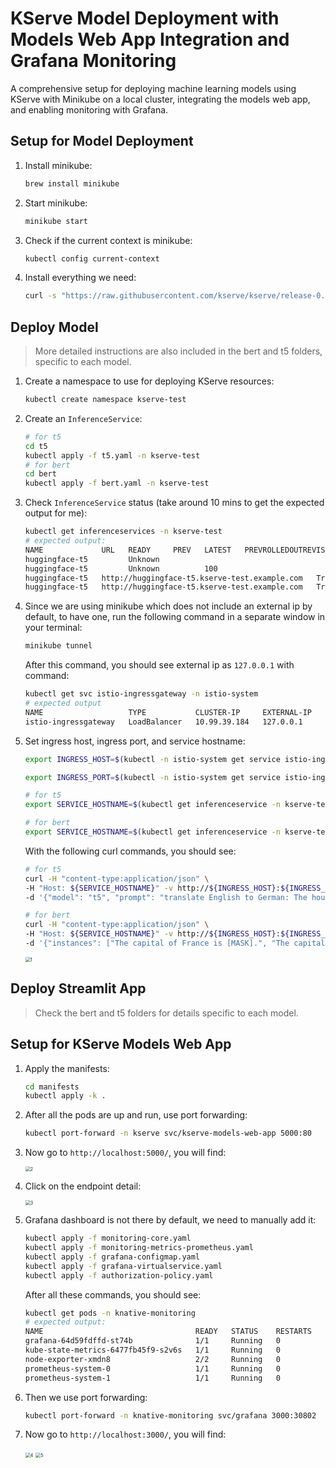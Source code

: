 # KServe Model Deployment with Models Web App Integration and Grafana Monitoring

A comprehensive setup for deploying machine learning models using KServe with Minikube on a local cluster, integrating the models web app, and enabling monitoring with Grafana.

## Setup for Model Deployment

1. Install minikube:

   ```bash
   brew install minikube
   ```

2. Start minikube:

   ```bash
   minikube start
   ```

3. Check if the current context is minikube:

   ```bash
   kubectl config current-context
   ```
   
4. Install everything we need:

   ```bash
   curl -s "https://raw.githubusercontent.com/kserve/kserve/release-0.14/hack/quick_install.sh" | bash
   ```

## Deploy Model

> More detailed instructions are also included in the bert and t5 folders, specific to each model.

1. Create a namespace to use for deploying KServe resources:

   ```bash
   kubectl create namespace kserve-test
   ```

2. Create an `InferenceService`:

   ```bash
   # for t5
   cd t5
   kubectl apply -f t5.yaml -n kserve-test
   # for bert
   cd bert
   kubectl apply -f bert.yaml -n kserve-test
   ```

3. Check `InferenceService` status (take around 10 mins to get the expected output for me):

   ```bash
   kubectl get inferenceservices -n kserve-test
   # expected output:
   NAME             URL   READY     PREV   LATEST   PREVROLLEDOUTREVISION   LATESTREADYREVISION   AGE
   huggingface-t5         Unknown                                                                 5m45s
   huggingface-t5         Unknown          100                              huggingface-t5-predictor-00001   9m24s
   huggingface-t5   http://huggingface-t5.kserve-test.example.com   True             100                              huggingface-t5-predictor-00001   9m25s
   huggingface-t5   http://huggingface-t5.kserve-test.example.com   True             100                              huggingface-t5-predictor-00001   9m26s
   ```

4. Since we are using minikube which does not include an external ip by default, to have one, run the following command in a separate window in your terminal:

   ```bash
   minikube tunnel
   ```

   After this command, you should see external ip as `127.0.0.1` with command:

   ```bash
   kubectl get svc istio-ingressgateway -n istio-system
   # expected output
   NAME                   TYPE           CLUSTER-IP     EXTERNAL-IP   PORT(S)                                      AGE
   istio-ingressgateway   LoadBalancer   10.99.39.184   127.0.0.1     15021:30124/TCP,80:31747/TCP,443:31389/TCP   18m
   ```

5. Set ingress host, ingress port, and service hostname:

   ```bash
   export INGRESS_HOST=$(kubectl -n istio-system get service istio-ingressgateway -o jsonpath='{.status.loadBalancer.ingress[0].ip}')
   
   export INGRESS_PORT=$(kubectl -n istio-system get service istio-ingressgateway -o jsonpath='{.spec.ports[?(@.name=="http2")].port}')
   
   # for t5
   export SERVICE_HOSTNAME=$(kubectl get inferenceservice -n kserve-test huggingface-t5 -o jsonpath='{.status.url}' | cut -d "/" -f 3)
   
   # for bert
   export SERVICE_HOSTNAME=$(kubectl get inferenceservice -n kserve-test huggingface-bert -o jsonpath='{.status.url}' | cut -d "/" -f 3)
   ```

   With the following curl commands, you should see:

   ```bash
   # for t5
   curl -H "content-type:application/json" \
   -H "Host: ${SERVICE_HOSTNAME}" -v http://${INGRESS_HOST}:${INGRESS_PORT}/openai/v1/completions \
   -d '{"model": "t5", "prompt": "translate English to German: The house is wonderful.", "stream":false, "max_tokens": 30 }'
   
   # for bert
   curl -H "content-type:application/json" \
   -H "Host: ${SERVICE_HOSTNAME}" -v http://${INGRESS_HOST}:${INGRESS_PORT}/v1/models/bert:predict \
   -d '{"instances": ["The capital of France is [MASK].", "The capital of [MASK] is paris."]}'
   ```

   <img src="./screenshots/1.png" alt="1" style="zoom:50%;" />

## Deploy Streamlit App

> Check the bert and t5 folders for details specific to each model.

## Setup for KServe Models Web App

1. Apply the manifests:

   ```bash
   cd manifests
   kubectl apply -k .
   ```

2. After all the pods are up and run, use port forwarding:

   ```bash
   kubectl port-forward -n kserve svc/kserve-models-web-app 5000:80
   ```

3. Now go to `http://localhost:5000/`, you will find:

   <img src="./screenshots/2.png" alt="2" style="zoom:50%;" />

4. Click on the endpoint detail:

   <img src="./screenshots/3.png" alt="3" style="zoom:50%;" />

5. Grafana dashboard is not there by default, we need to manually add it:

   ```bash
   kubectl apply -f monitoring-core.yaml
   kubectl apply -f monitoring-metrics-prometheus.yaml
   kubectl apply -f grafana-configmap.yaml
   kubectl apply -f grafana-virtualservice.yaml
   kubectl apply -f authorization-policy.yaml
   ```

   After all these commands, you should see:

   ```bash
   kubectl get pods -n knative-monitoring
   # expected output:
   NAME                                  READY   STATUS    RESTARTS   AGE
   grafana-64d59fdffd-st74b              1/1     Running   0          35m
   kube-state-metrics-6477fb45f9-s2v6s   1/1     Running   0          21m
   node-exporter-xmdn8                   2/2     Running   0          19m
   prometheus-system-0                   1/1     Running   0          34m
   prometheus-system-1                   1/1     Running   0          34m
   ```

6. Then we use port forwarding:

   ```bash
   kubectl port-forward -n knative-monitoring svc/grafana 3000:30802
   ```

7. Now go to `http://localhost:3000/`, you will find:

   <img src="./screenshots/4.png" alt="4" style="zoom:50%;" />

   <img src="./screenshots/5.png" alt="5" style="zoom:50%;" />

